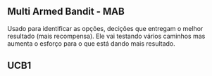 ## Multi Armed Bandit - MAB
Usado para identificar as opções, decições que entregam o melhor resultado (mais recompensa). Ele vai testando vários caminhos mas aumenta o esforço para o que está dando mais resultado.

## UCB1
